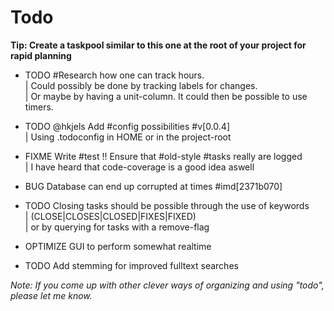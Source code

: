# Todo


__Tip: Create a taskpool similar to this one at the root of your project for rapid planning__


* TODO #Research how one can track hours.  
  | Could possibly be done by tracking labels for changes.  
  | Or maybe by having a unit-column. It could then be possible to use timers.  

* TODO @hkjels Add #config possibilities #v[0.0.4]  
  | Using .todoconfig in HOME or in the project-root  

* FIXME Write #test !! Ensure that #old-style #tasks really are logged  
  | I have heard that code-coverage is a good idea aswell  

* BUG Database can end up corrupted at times #imd[2371b070]  

* TODO Closing tasks should be possible through the use of keywords  
  | (CLOSE|CLOSES|CLOSED|FIXES|FIXED)  
  | or by querying for tasks with a remove-flag  

* OPTIMIZE GUI to perform somewhat realtime  

* TODO Add stemming for improved fulltext searches  


_Note: If you come up with other clever ways of organizing and using "todo",
please let me know._
